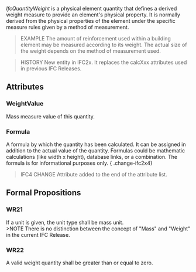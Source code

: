 _IfcQuantityWeight_ is a physical element quantity that defines a derived weight measure to provide an element's physical property. It is normally derived from the physical properties of the element under the specific measure rules given by a method of measurement.

<!-- end of short definition -->


> EXAMPLE The amount of reinforcement used within a building element may be measured according to its weight. The actual size of the weight depends on the method of measurement used.

> HISTORY New entity in IFC2x. It replaces the calcXxx attributes used in previous IFC Releases.

## Attributes

### WeightValue
Mass measure value of this quantity.

### Formula
A formula by which the quantity has been calculated. It can be assigned in addition to the actual value of the quantity. Formulas could be mathematic calculations (like width x height), database links, or a combination. The formula is for informational purposes only.
{ .change-ifc2x4}
> IFC4 CHANGE Attribute added to the end of the attribute list.

## Formal Propositions

### WR21
If a unit is given, the unit type shall be mass unit.\
			>NOTE There is no distinction between the concept of "Mass" and "Weight" in the current IFC Release.

### WR22
A valid weight quantity shall be greater than or equal to zero.
